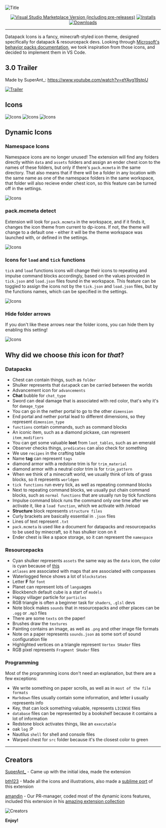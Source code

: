

![Title](assets/3.0/Title.png)
<div align="center">

[![Visual Studio Marketplace Version (including pre-releases)](https://img.shields.io/visual-studio-marketplace/v/SuperAnt.mc-dp-icons?style=for-the-badge&color=36a7dd)](https://marketplace.visualstudio.com/items?itemName=SuperAnt.mc-dp-icons)
[![Installs](https://img.shields.io/visual-studio-marketplace/i/SuperAnt.mc-dp-icons?style=for-the-badge&color=36a7dd)](https://marketplace.visualstudio.com/items?itemName=SuperAnt.mc-dp-icons)
[![Downloads](https://img.shields.io/visual-studio-marketplace/d/SuperAnt.mc-dp-icons?style=for-the-badge&color=36a7dd)](https://marketplace.visualstudio.com/items?itemName=SuperAnt.mc-dp-icons)

</div>

---
Datapack Icons is a fancy, minecraft-styled icon theme, designed specifically for datapack & resourcepack devs. Looking through [Microsoft's behavior packs documentation](https://learn.microsoft.com/en-us/minecraft/creator/documents/behaviorpack#building-the-behavior-pack), we took inspiration from those icons, and decided to implement them in VS Code. 

## 3.0 Trailer
Made by SuperAnt_: https://www.youtube.com/watch?v=eYAvg19stpU

[![Trailer](https://img.youtube.com/vi/eYAvg19stpU/0.jpg)](https://www.youtube.com/watch?v=eYAvg19stpU)

## Icons
![Icons](assets/3.0/IconsDatapacks.png)
![Icons](assets/3.0/IconsResourcepacks.png)
![Icons](assets/3.0/IconsProgramming.png)

## Dynamic Icons
### Namespace Icons
Namespace icons are no longer unused! The extension will find any folders directly within `data` and `assets` folders and assign an ender chest icon to the names of these folders, but only if there's `pack.mcmeta` in the same directory. That also means that if there will be a folder in any location with the same name as one of the namespace folders in the same workspace, that folder will also recieve ender chest icon, so this feature can be turned off in the settings.

![Icons](assets/3.0/NamespaceIcons.gif)

### pack.mcmeta detect
 Extension will look for `pack.mcmeta` in the workspace, and if it finds it, changes the icon theme from current to dp-icons. If not, the theme will change to a default one - either it will be the theme workspace was launched with, or defined in the settings.

![Icons](assets/3.0/PackMcmetaCheck.gif)


### Icons for `load` and `tick` functions
`tick` and `load` functions icons will change their icons to repeating and impulse command blocks accordingly, based on the values provided in `tick.json` and `load.json` files found in the workspace. This feature can be toggled to assign the icons not by the `tick.json` and `load.json` files, but by the functions names, which can be specified in the settings.

![Icons](assets/3.0/LoadTickFunctions.gif)

### Hide folder arrows
If you don't like these arrows near the folder icons, you can hide them by enabling this setting!

![Icons](assets/3.0/HideFolderArrows.gif)

## Why did we choose *this* icon for *that*?
### Datapacks
- Chest can contain things, such as `folder`
- Shulker represents that `data`pack can be carried between the worlds
- Advancement icon for `advancements`
- **Chat** bubble for `chat_type`
- Sword can deal damage that is associated with red color, that's why it's for `damage_type`
- You can go in the nether portal to go to the other `dimension`
- End portal and nether portal lead to different dimensions, so they represent `dimension_type`
- `functions` contain commands, such as command blocks
- An iconic item, such as a diamond pickaxe, can represent `item_modifiers`
- You can get some valuable **loot** from `loot_tables`, such as an emerald
- Observer checks things, `predicates` can also check for something
- We use `recipes` in the crafting table
- Name **tag** can represent `tags`
- diamond armor with a redstone trim is for `trim_material`
- diamond armor with a neutral color trim is for `trim_pattern`
- When we think of a minecraft world, we usually think of lots of grass blocks, so it represents `worldgen`
- `tick functions` run every tick, as well as repeating command blocks
- Next to repeating command blocks, we usually put chain command blocks, such as `normal functions` that are usually run by tick functions
- Impulse command block runs the command only one time after we activate it, like a `load function`, which we activate with /reload
- **Structure** block represents `structure files`
- Curly brackets are basically essential in `.json` files
- Lines of text represent `.txt`
- `pack.mcmeta` is used like a document for datapacks and resourcepacks to be used by minecraft, so it has shulker icon on it
- Ender chest is like a space storage, so it can represent the `namespace`
### Resourcepacks
- Cyan shulker represents `assets` the same way as the `data` icon, the color is cyan because of [this](https://learn.microsoft.com/en-us/minecraft/creator/documents/resourcepack#building-the-resource-pack)
- `atlases` are associated with maps that are associated with compasses
- Waterlogged fence shows a lot of `blockstates`
- Letter **F** for `font`
- Planet can represent lots of `lang`uages
- Blockbench default cube is a start of `models`
- Happy villager particle for `particles`
- RGB triangle is often a beginner task for `shaders`, `.glsl` devs
- Note block makes `sounds` that in resourcepacks and other places can be `.ogg` or `.mp3` files
- There are some `texts` on the paper!
- Brushes draw the `textures`
- Painting contains an image, as well as `.png` and other image file formats
- Note on a paper represents `sounds.json` as some sort of sound configuration file
- Highlighted vertices on a triangle represent `Vertex SHader` files
- RGB pixel represents `Fragment SHader` files
### Programming
Most of the programming icons don't need an explanation, but there are a few exceptions:
- We write something on paper scrolls, as well as in `most of the file formats`
- `Markdown` files usually contain some information, and letter **i** usually represents info
- Key, that can lock something valuable, represents `LICENSE` files
- `database` files can be represented by a bookshelf because it contains a lot of information
- Redstone block activates things, like an `executable`
- oak `log` :​P
- Nautilus `shell` for shell and console files
- Warped chest for `src` folder because it's the closest color to green

---
## Creators
[SuperAnt_](## "super.ant_ on discord") - Came up with the initial idea, made the extension

[bth123](https://github.com/bth123) - Made all the icons and illustrations, also made a [sublime port](https://github.com/bth123/mc-dp-icons-sublime) of this extension

[amandin](https://github.com/amawdiin) - Our PR-manager, coded most of the dynamic icons features, included this extension in his [amazing extension collection](https://marketplace.visualstudio.com/items?itemName=amandin.dpc-pack)

![Creators](assets/3.0/Creators.png)

**Enjoy!**
